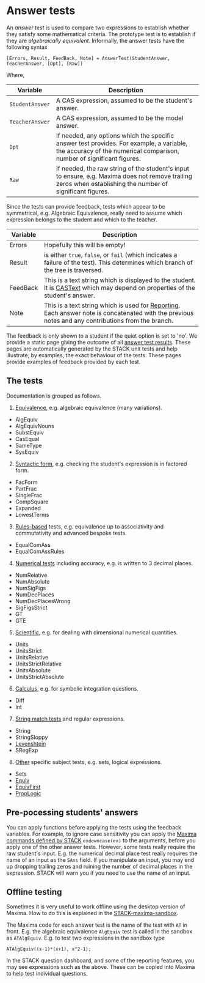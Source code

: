 # Answer tests

An _answer test_ is used to compare two expressions to establish whether they satisfy some mathematical criteria. The
prototype test is to establish if they are _algebraically equivalent_.  Informally, the answer tests have the following syntax

    [Errors, Result, FeedBack, Note] = AnswerTest(StudentAnswer, TeacherAnswer, [Opt], [Raw])

Where,

| Variable        | Description
| --------------- | --------------------------------------------------------------------------------------------------------------------------------------------------------
| `StudentAnswer`   | A CAS expression, assumed to be the student's answer.
| `TeacherAnswer`   | A CAS expression, assumed to be the model answer.
| `Opt`             | If needed, any options which the specific answer test provides. For example, a variable, the accuracy of the numerical comparison, number of significant figures.
| `Raw`             | If needed, the raw string of the student's input to ensure, e.g. Maxima does not remove trailing zeros when establishing the number of significant figures.

Since the tests can provide feedback, tests which appear to be symmetrical, e.g. Algebraic Equivalence, really need to assume which expression belongs to the student and which to the teacher.

| Variable  | Description
| --------- | ------------------------------------------------------------------------------------------------------------------------------------------------------------------
| Errors    | Hopefully this will be empty!
| Result    | is either `true`, `false`, or `fail` (which indicates a failure of the test).  This determines which branch of the tree is traversed.
| FeedBack  | This is a text string which is displayed to the student. It is [CASText](../CASText.md) which may depend on properties of the student's answer.
| Note      | This is a text string which is used for [Reporting](../Reporting.md). Each answer note is concatenated with the previous notes and any contributions from the branch.

The feedback is only shown to a student if the quiet option is set to 'no'.  We provide a static page giving the outcome of all [answer test results](Results/index.md).  These pages are automatically generated by the STACK unit tests and help illustrate, by examples, the exact behaviour of the tests.  These pages provide examples of feedback provided by each test.

## The tests

Documentation is grouped as follows.

1. [Equivalence](Equivalence.md), e.g. algebraic equivalence (many variations).
  * AlgEquiv
  * AlgEquivNouns
  * SubstEquiv
  * CasEqual
  * SameType
  * SysEquiv
2. [Syntactic form](Form.md), e.g. checking the student's expression is in factored form.
  * FacForm
  * PartFrac
  * SingleFrac
  * CompSquare
  * Expanded
  * LowestTerms
3. [Rules-based](Rule_based.md) tests, e.g. equivalence up to associativity and commutativity and advanced bespoke tests.
  * EqualComAss
  * EqualComAssRules
4. [Numerical tests](Numerical.md) including accuracy, e.g. is written to 3 decimal places.
  * NumRelative
  * NumAbsolute
  * NumSigFigs
  * NumDecPlaces
  * NumDecPlacesWrong
  * SigFigsStrict
  * GT
  * GTE
5. [Scientific](../../Topics/Units.md), e.g. for dealing with dimensional numerical quantities.
  * Units
  * UnitsStrict
  * UnitsRelative
  * UnitsStrictRelative
  * UnitsAbsolute
  * UnitsStrictAbsolute
6. [Calculus](Calculus.md), e.g. for symbolic integration questions.
  * Diff
  * Int
7. [String match tests](String.md) and regular expressions.
  * String
  * StringSloppy
  * [Levenshtein](../../Topics/Levenshtein_distance.md)
  * SRegExp
8. [Other](Other.md) specific subject tests, e.g. sets, logical expressions.
  * Sets
  * [Equiv](../../CAS/Equivalence_reasoning.md)
  * [EquivFirst](../../CAS/Equivalence_reasoning.md)
  * [PropLogic](../../Topics/Propositional_Logic.md)

## Pre-pocessing students' answers ##

You can apply functions before applying the tests using the feedback variables.  For example, to ignore case sensitivity you can apply the [Maxima commands defined by STACK](../../CAS/Maxima.md#Maxima_commands_defined_by_STACK) `exdowncase(ex)` to the arguments, before you apply one of the other answer tests. However, some tests really require the raw student's input.  E.g. the numerical decimal place test really requires the name of an input as the `SAns` field.  If you manipulate an input, you may end up dropping trailing zeros and ruining the number of decimal places in the expression.  STACK will warn you if you need to use the name of an input.

## Offline testing ##

Sometimes it is very useful to work offline using the desktop version of Maxima.  How to do this is explained in the [STACK-maxima-sandbox](../../CAS/STACK-Maxima_sandbox.md).

The Maxima code for each answer test is the name of the test with `AT` in front.  E.g. the algebraic equivalence `AlgEquiv` test is called in the sandbox as `ATAlgEquiv`.  E.g. to test two expressions in the sandbox type

    ATAlgEquiv((x-1)*(x+1), x^2-1);

In the STACK question dashboard, and some of the reporting features, you may see expressions such as the above.  These can be copied into Maxima to help test individual questions.

